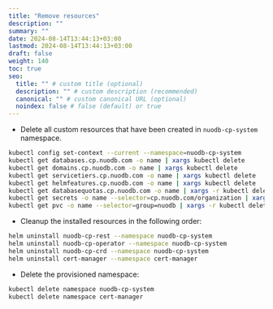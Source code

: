 ```yaml
---
title: "Remove resources"
description: ""
summary: ""
date: 2024-08-14T13:44:13+03:00
lastmod: 2024-08-14T13:44:13+03:00
draft: false
weight: 140
toc: true
seo:
  title: "" # custom title (optional)
  description: "" # custom description (recommended)
  canonical: "" # custom canonical URL (optional)
  noindex: false # false (default) or true
---
```


- Delete all custom resources that have been created in `nuodb-cp-system` namespace.

```sh
kubectl config set-context --current --namespace=nuodb-cp-system
kubectl get databases.cp.nuodb.com -o name | xargs kubectl delete
kubectl get domains.cp.nuodb.com -o name | xargs kubectl delete
kubectl get servicetiers.cp.nuodb.com -o name | xargs kubectl delete
kubectl get helmfeatures.cp.nuodb.com -o name | xargs kubectl delete
kubectl get databasequotas.cp.nuodb.com -o name | xargs -r kubectl delete
kubectl get secrets -o name --selector=cp.nuodb.com/organization | xargs -r kubectl delete
kubectl get pvc -o name --selector=group=nuodb | xargs -r kubectl delete
```

- Cleanup the installed resources in the following order:

```sh
helm uninstall nuodb-cp-rest --namespace nuodb-cp-system
helm uninstall nuodb-cp-operator --namespace nuodb-cp-system
helm uninstall nuodb-cp-crd --namespace nuodb-cp-system
helm uninstall cert-manager --namespace cert-manager
```

- Delete the provisioned namespace:

```sh
kubectl delete namespace nuodb-cp-system
kubectl delete namespace cert-manager
```

